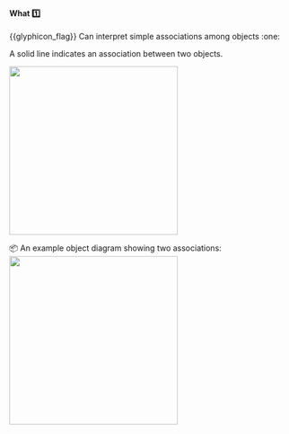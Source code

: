 <div id="title">

#### What :one:

<span id="prereqs"></span>

</div>
<span id="outcomes">{{glyphicon_flag}} Can interpret simple associations among objects :one:</span>

<div id="body">

A solid line indicates an association between two objects.

<img src="{{baseUrl}}/uml/objectDiagrams/associations/what/images/notation.png" width="300" />

<tip-box> 

:package: An example object diagram showing two associations:<br>
<img src="{{baseUrl}}/uml/objectDiagrams/associations/what/images/example.png" width="300" />

</tip-box>

</div>

<div id="extras">
</div>